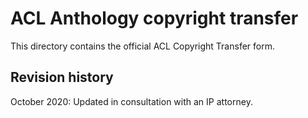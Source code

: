 # ACL Anthology copyright transfer

This directory contains the official ACL Copyright Transfer form.

## Revision history

October 2020: Updated in consultation with an IP attorney.
